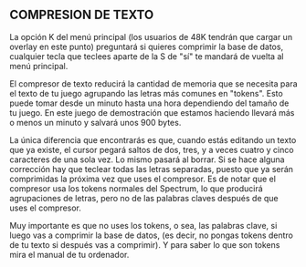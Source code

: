 ## COMPRESION DE TEXTO

La opción K del menú principal \(los usuarios de 48K tendrán que cargar un overlay en este punto\) preguntará si quieres comprimir la base de datos, cualquier tecla que teclees aparte de la S de "sí" te mandará de vuelta al menú principal.

El compresor de texto reducirá la cantidad de memoria que se necesita para el texto de tu juego agrupando las letras más comunes en "tokens". Esto puede tomar desde un minuto hasta una hora dependiendo del tamaño de tu juego. En este juego de demostración que estamos haciendo llevará más o menos un minuto y salvará unos 900 bytes.

La única diferencia que encontrarás es que, cuando estás editando un texto que ya existe, el cursor pegará saltos de dos, tres, y a veces cuatro y cinco caracteres de una sola vez. Lo mismo pasará al borrar. Si se hace alguna corrección hay que teclear todas las letras separadas, puesto que ya serán comprimidas la próxima vez que uses el compresor. Es de notar que el compresor usa los tokens normales del Spectrum, lo que producirá agrupaciones de letras, pero no de las palabras claves después de que uses el compresor.

Muy importante es que no uses los tokens, o sea, las palabras clave, si luego vas a comprimir la base de datos, \(es decir, no pongas tokens dentro de tu texto si después vas a comprimir\). Y para saber lo que son tokens mira el manual de tu ordenador.

